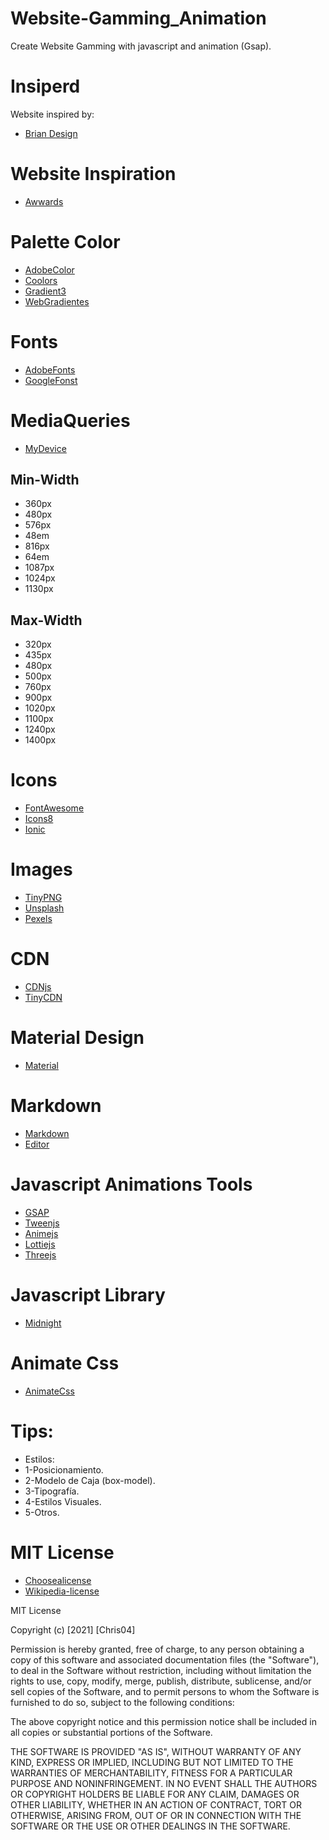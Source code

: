 # Website-Gamming_Animation
Create Website Gamming with javascript and animation (Gsap). 

# Insiperd
Website inspired by: 
- [Brian Design](https://www.youtube.com/channel/UCsKsymTY_4BYR-wytLjex7A)

# Website Inspiration
- [Awwards](https://www.awwwards.com/)

# Palette Color
- [AdobeColor](https://color.adobe.com/es/create/color-wheel)
- [Coolors](https://coolors.co/)
- [Gradient3](https://mycolor.space/gradient3)
- [WebGradientes](https://webgradients.com/)

# Fonts
- [AdobeFonts](https://fonts.adobe.com/)
- [GoogleFonst](https://fonts.google.com/)
# MediaQueries
- [MyDevice](https://www.mydevice.io/#compare-devices)
## Min-Width
- 360px
- 480px
- 576px
- 48em
- 816px
- 64em
- 1087px
- 1024px
- 1130px
## Max-Width
- 320px
- 435px
- 480px
- 500px
- 760px
- 900px
- 1020px
- 1100px
- 1240px
- 1400px
# Icons
- [FontAwesome](https://fontawesome.com/)
- [Icons8](https://icons8.com/icons)
- [Ionic](https://ionic.io/ionicons)
# Images
- [TinyPNG](https://tinypng.com/)
- [Unsplash](https://unsplash.com/)
- [Pexels](https://www.pexels.com/)

# CDN
- [CDNjs](https://cdnjs.com/)
- [TinyCDN](https://tinify.com/cdn)
# Material Design
- [Material](https://material.io/)
# Markdown
- [Markdown](https://markdown.es/)
- [Editor](https://pandao.github.io/editor.md/en.html)
# Javascript Animations Tools 
- [GSAP](https://greensock.com/gsap/)
- [Tweenjs](https://createjs.com/tweenjs)
- [Animejs](https://animejs.com/)
- [Lottiejs](https://airbnb.io/lottie/#/)
- [Threejs](https://threejs.org/)

# Javascript Library
- [Midnight](https://aerolab.github.io/midnight.js/)

# Animate Css
- [AnimateCss](https://animate.style/)

# Tips: 
- Estilos:
- 1-Posicionamiento.
- 2-Modelo de Caja (box-model).
- 3-Tipografía.
- 4-Estilos Visuales.
- 5-Otros.

# MIT License 

- [Choosealicense](https://choosealicense.com/)
- [Wikipedia-license](https://es.wikipedia.org/wiki/Licencia_de_software)

MIT License

Copyright (c) [2021] [Chris04]

Permission is hereby granted, free of charge, to any person obtaining a copy of this software and associated documentation files (the "Software"), to deal in the Software without restriction, including without limitation the rights to use, copy, modify, merge, publish, distribute, sublicense, and/or sell copies of the Software, and to permit persons to whom the Software is furnished to do so, subject to the following conditions:

The above copyright notice and this permission notice shall be included in all copies or substantial portions of the Software.

THE SOFTWARE IS PROVIDED "AS IS", WITHOUT WARRANTY OF ANY KIND, EXPRESS OR IMPLIED, INCLUDING BUT NOT LIMITED TO THE WARRANTIES OF MERCHANTABILITY, FITNESS FOR A PARTICULAR PURPOSE AND NONINFRINGEMENT. IN NO EVENT SHALL THE AUTHORS OR COPYRIGHT HOLDERS BE LIABLE FOR ANY CLAIM, DAMAGES OR OTHER LIABILITY, WHETHER IN AN ACTION OF CONTRACT, TORT OR OTHERWISE, ARISING FROM, OUT OF OR IN CONNECTION WITH THE SOFTWARE OR THE USE OR OTHER DEALINGS IN THE SOFTWARE.
